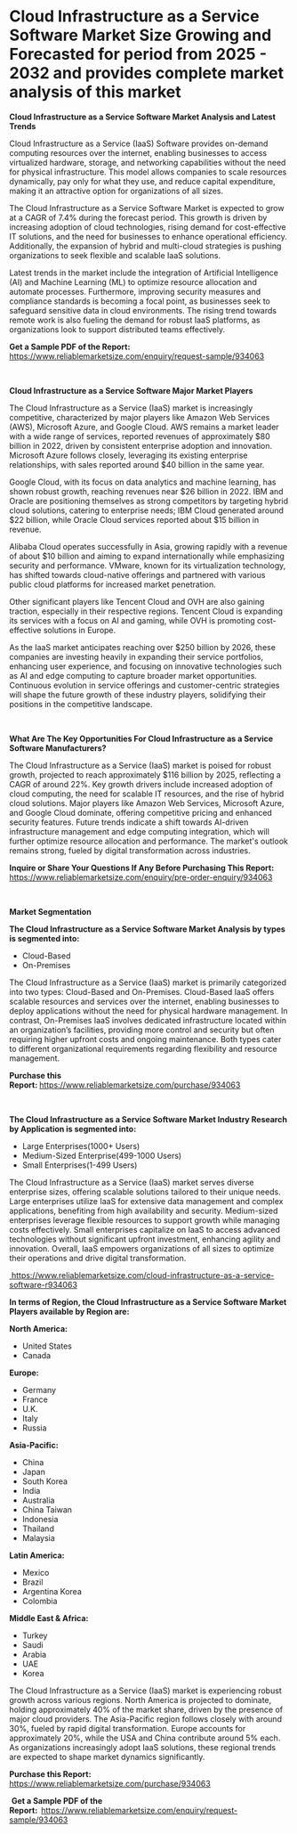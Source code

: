 <p><h1>Cloud Infrastructure as a Service Software Market Size Growing and Forecasted for period from 2025 - 2032 and provides complete market analysis of this market</h1></p><p><strong>Cloud Infrastructure as a Service Software Market Analysis and Latest Trends</strong></p>
<p><p>Cloud Infrastructure as a Service (IaaS) Software provides on-demand computing resources over the internet, enabling businesses to access virtualized hardware, storage, and networking capabilities without the need for physical infrastructure. This model allows companies to scale resources dynamically, pay only for what they use, and reduce capital expenditure, making it an attractive option for organizations of all sizes.</p><p>The Cloud Infrastructure as a Service Software Market is expected to grow at a CAGR of 7.4% during the forecast period. This growth is driven by increasing adoption of cloud technologies, rising demand for cost-effective IT solutions, and the need for businesses to enhance operational efficiency. Additionally, the expansion of hybrid and multi-cloud strategies is pushing organizations to seek flexible and scalable IaaS solutions.</p><p>Latest trends in the market include the integration of Artificial Intelligence (AI) and Machine Learning (ML) to optimize resource allocation and automate processes. Furthermore, improving security measures and compliance standards is becoming a focal point, as businesses seek to safeguard sensitive data in cloud environments. The rising trend towards remote work is also fueling the demand for robust IaaS platforms, as organizations look to support distributed teams effectively.</p></p>
<p><strong>Get a Sample PDF of the Report:&nbsp;</strong> <a href="https://www.reliablemarketsize.com/enquiry/request-sample/934063?utm_campaign=2891&utm_medium=2&utm_source=Github&utm_content=ia&utm_term=18042025&utm_id=cloud-infrastructure-as-a-service-software">https://www.reliablemarketsize.com/enquiry/request-sample/934063</a></p>
<p>&nbsp;</p>
<p><strong>Cloud Infrastructure as a Service Software Major Market Players</strong></p>
<p><p>The Cloud Infrastructure as a Service (IaaS) market is increasingly competitive, characterized by major players like Amazon Web Services (AWS), Microsoft Azure, and Google Cloud. AWS remains a market leader with a wide range of services, reported revenues of approximately $80 billion in 2022, driven by consistent enterprise adoption and innovation. Microsoft Azure follows closely, leveraging its existing enterprise relationships, with sales reported around $40 billion in the same year. </p><p>Google Cloud, with its focus on data analytics and machine learning, has shown robust growth, reaching revenues near $26 billion in 2022. IBM and Oracle are positioning themselves as strong competitors by targeting hybrid cloud solutions, catering to enterprise needs; IBM Cloud generated around $22 billion, while Oracle Cloud services reported about $15 billion in revenue.</p><p>Alibaba Cloud operates successfully in Asia, growing rapidly with a revenue of about $10 billion and aiming to expand internationally while emphasizing security and performance. VMware, known for its virtualization technology, has shifted towards cloud-native offerings and partnered with various public cloud platforms for increased market penetration.</p><p>Other significant players like Tencent Cloud and OVH are also gaining traction, especially in their respective regions. Tencent Cloud is expanding its services with a focus on AI and gaming, while OVH is promoting cost-effective solutions in Europe.</p><p>As the IaaS market anticipates reaching over $250 billion by 2026, these companies are investing heavily in expanding their service portfolios, enhancing user experience, and focusing on innovative technologies such as AI and edge computing to capture broader market opportunities. Continuous evolution in service offerings and customer-centric strategies will shape the future growth of these industry players, solidifying their positions in the competitive landscape.</p></p>
<p>&nbsp;</p>
<p><strong>What Are The Key Opportunities For Cloud Infrastructure as a Service Software Manufacturers?</strong></p>
<p><p>The Cloud Infrastructure as a Service (IaaS) market is poised for robust growth, projected to reach approximately $116 billion by 2025, reflecting a CAGR of around 22%. Key growth drivers include increased adoption of cloud computing, the need for scalable IT resources, and the rise of hybrid cloud solutions. Major players like Amazon Web Services, Microsoft Azure, and Google Cloud dominate, offering competitive pricing and enhanced security features. Future trends indicate a shift towards AI-driven infrastructure management and edge computing integration, which will further optimize resource allocation and performance. The market's outlook remains strong, fueled by digital transformation across industries.</p></p>
<p><strong>Inquire or Share Your Questions If Any Before Purchasing This Report:</strong> <a href="https://www.reliablemarketsize.com/enquiry/pre-order-enquiry/934063?utm_campaign=2891&utm_medium=2&utm_source=Github&utm_content=ia&utm_term=18042025&utm_id=cloud-infrastructure-as-a-service-software">https://www.reliablemarketsize.com/enquiry/pre-order-enquiry/934063</a></p>
<p>&nbsp;</p>
<p><strong>Market Segmentation</strong></p>
<p><strong>The Cloud Infrastructure as a Service Software Market Analysis by types is segmented into:</strong></p>
<p><ul><li>Cloud-Based</li><li>On-Premises</li></ul></p>
<p><p>The Cloud Infrastructure as a Service (IaaS) market is primarily categorized into two types: Cloud-Based and On-Premises. Cloud-Based IaaS offers scalable resources and services over the internet, enabling businesses to deploy applications without the need for physical hardware management. In contrast, On-Premises IaaS involves dedicated infrastructure located within an organization’s facilities, providing more control and security but often requiring higher upfront costs and ongoing maintenance. Both types cater to different organizational requirements regarding flexibility and resource management.</p></p>
<p><strong>Purchase this Report:&nbsp;</strong><a href="https://www.reliablemarketsize.com/purchase/934063?utm_campaign=2891&utm_medium=2&utm_source=Github&utm_content=ia&utm_term=18042025&utm_id=cloud-infrastructure-as-a-service-software">https://www.reliablemarketsize.com/purchase/934063</a></p>
<p>&nbsp;</p>
<p><strong>The Cloud Infrastructure as a Service Software Market Industry Research by Application is segmented into:</strong></p>
<p><ul><li>Large Enterprises(1000+ Users)</li><li>Medium-Sized Enterprise(499-1000 Users)</li><li>Small Enterprises(1-499 Users)</li></ul></p>
<p><p>The Cloud Infrastructure as a Service (IaaS) market serves diverse enterprise sizes, offering scalable solutions tailored to their unique needs. Large enterprises utilize IaaS for extensive data management and complex applications, benefiting from high availability and security. Medium-sized enterprises leverage flexible resources to support growth while managing costs effectively. Small enterprises capitalize on IaaS to access advanced technologies without significant upfront investment, enhancing agility and innovation. Overall, IaaS empowers organizations of all sizes to optimize their operations and drive digital transformation.</p></p>
<p><a href="https://www.reliablemarketsize.com/cloud-infrastructure-as-a-service-software-r934063?utm_campaign=2891&utm_medium=2&utm_source=Github&utm_content=ia&utm_term=18042025&utm_id=cloud-infrastructure-as-a-service-software">&nbsp;https://www.reliablemarketsize.com/cloud-infrastructure-as-a-service-software-r934063</a></p>
<p><strong>In terms of Region, the Cloud Infrastructure as a Service Software Market Players available by Region are:</strong></p>
<p>
    <p> <strong> North America: </strong>
        <ul>
            <li>United States</li>
            <li>Canada</li>
        </ul>
        </p> 
    <p> <strong> Europe: </strong>
        <ul>
            <li>Germany</li>
            <li>France</li>
            <li>U.K.</li>
            <li>Italy</li>
            <li>Russia</li>
        </ul>
        </p> 
    <p> <strong> Asia-Pacific: </strong>
        <ul>
            <li>China</li>
            <li>Japan</li>
            <li>South Korea</li>
            <li>India</li>
            <li>Australia</li>
            <li>China Taiwan</li>
            <li>Indonesia</li>
            <li>Thailand</li>
            <li>Malaysia</li>
        </ul>
        </p> 
    <p> <strong> Latin America: </strong>
        <ul>
            <li>Mexico</li>
            <li>Brazil</li>
            <li>Argentina Korea</li>
            <li>Colombia</li>
        </ul>
        </p> 
    <p> <strong> Middle East & Africa: </strong>
        <ul>
            <li>Turkey</li>
            <li>Saudi</li>
            <li>Arabia</li>
            <li>UAE</li>
            <li>Korea</li>
        </ul>
    </p>
    </p>
<p><p>The Cloud Infrastructure as a Service (IaaS) market is experiencing robust growth across various regions. North America is projected to dominate, holding approximately 40% of the market share, driven by the presence of major cloud providers. The Asia-Pacific region follows closely with around 30%, fueled by rapid digital transformation. Europe accounts for approximately 20%, while the USA and China contribute around 5% each. As organizations increasingly adopt IaaS solutions, these regional trends are expected to shape market dynamics significantly.</p></p>
<p><strong>Purchase this Report: </strong><a href="https://www.reliablemarketsize.com/purchase/934063?utm_campaign=2891&utm_medium=2&utm_source=Github&utm_content=ia&utm_term=18042025&utm_id=cloud-infrastructure-as-a-service-software">https://www.reliablemarketsize.com/purchase/934063</a></p>
<p>&nbsp;<strong>Get a Sample PDF of the Report:&nbsp;&nbsp;</strong><a href="https://www.reliablemarketsize.com/enquiry/request-sample/934063?utm_campaign=2891&utm_medium=2&utm_source=Github&utm_content=ia&utm_term=18042025&utm_id=cloud-infrastructure-as-a-service-software">https://www.reliablemarketsize.com/enquiry/request-sample/934063</a></p>
<p><strong></strong></p>
<p><p></p><p></p><p></p></p>